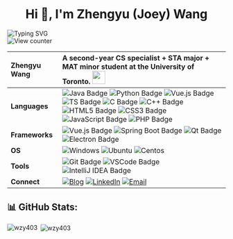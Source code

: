 <h1 align="center">Hi 👋, I'm Zhengyu (Joey) Wang</h1>
<div align="left">
  <img src="https://readme-typing-svg.demolab.com?font=Ma+Shan+Zheng&size=25&lines=%E6%AD%A3%E5%9B%A0%E4%B8%BA%E6%98%AF%E5%BA%9F%E7%89%A9%EF%BC%8C%E6%89%80%E4%BB%A5%E6%89%8D%E8%A6%81%E6%AF%94%E4%BB%BB%E4%BD%95%E4%BA%BA%E9%83%BD%E8%A6%81%E5%8A%AA%E5%8A%9B%E6%B4%BB%E7%9D%80" alt="Typing SVG" />
</div>
<div align="left">
  <img src="https://moe-counter.glitch.me/get/@wzy403?theme=rule34" alt="View counter" />
</div>

|   **Zhengyu Wang**    | A second-year CS specialist + STA major + MAT minor student at the University of Toronto. <img src="https://emojis.slackmojis.com/emojis/images/1531849430/4246/blob-sunglasses.gif?1531849430" width="30" /> |
| :------------- | :---------------------------------------------------------- |
| **Languages**  | ![Java Badge](https://img.shields.io/badge/Java-ED8B00?style=flate&logo=openjdk&logoColor=white) ![Python Badge](https://img.shields.io/badge/-Python-3776AB?style=flat&logo=Python&logoColor=white) ![Vue.js Badge](https://img.shields.io/badge/-Vue-gray?style=flat&logo=Vue.js) ![TS Badge](https://img.shields.io/badge/-TypeScript-3178C6?style=flat&logo=typescript&logoColor=white) ![C Badge](https://img.shields.io/badge/C-00599C?style=flat&logo=c&logoColor=white) ![C++ Badge](https://img.shields.io/badge/C++-00599C?style=flat&logo=c%2B%2B&logoColor=white) ![HTML5 Badge](https://img.shields.io/badge/HTML5-E34F26?style=flat&logo=html5&logoColor=white) ![CSS3 Badge](https://img.shields.io/badge/CSS3-1572B6?style=flat&logo=css3&logoColor=white) ![JavaScript Badge](https://img.shields.io/badge/JavaScript-F7DF1E?style=flat&logo=javascript&logoColor=black) ![PHP Badge](https://img.shields.io/badge/PHP-777BB4?style=flat&logo=php&logoColor=white) |
| **Frameworks** | ![Vue.js Badge](https://img.shields.io/badge/Vue.js-4FC08D?style=flat&logo=vue.js&logoColor=white) ![Spring Boot Badge](https://img.shields.io/badge/Spring%20Boot-6DB33F?style=flat&logo=spring-boot&logoColor=white) ![Qt Badge](https://img.shields.io/badge/Qt-41CD52?style=flat&logo=qt&logoColor=white) ![Electron Badge](https://img.shields.io/badge/Electron-47848F?style=flat&logo=electron&logoColor=white) |
| **OS**         | ![Windows](https://img.shields.io/badge/-Windows-black?style=flat&logo=windows&logoColor=0078D4) ![Ubuntu](https://img.shields.io/badge/-Ubuntu-black?style=flat&logo=ubuntu&logoColor=E95420) ![Centos](https://img.shields.io/badge/-Centos-black?style=flat&logo=centos&logoColor=0078D4) |
| **Tools**      | ![Git Badge](https://img.shields.io/badge/Git-F05032?style=for-the-badge&logo=git&logoColor=white) ![VSCode Badge](https://img.shields.io/badge/-VSCode-24ACF2?style=for-the-badge&logo=visualstudiocode&logoColor=white) ![IntelliJ IDEA Badge](https://img.shields.io/badge/IntelliJ%20IDEA-000000?style=for-the-badge&logo=intellij-idea&logoColor=white) |
| **Connect**    | <a href="https://www.wzy403.com" target="_blank"><img src="https://img.shields.io/badge/-wzy403.com-FFA500?style=flat-square&logo=Blogger&logoColor=fff" alt="Blog" /></a> [![LinkedIn](https://img.shields.io/badge/-LinkedIn-0077B5?style=flat-square&logo=LinkedIn&logoColor=fff)](https://www.linkedin.com/in/wzy403/) [![Email](https://img.shields.io/badge/-zhengyu.wang@wzy403.com-D14836?style=flat-square&logo=Microsoft&logoColor=fff)](mailto:zhengyu.wang@wzy403.com) |

## 📊 GitHub Stats:

<p><img align="left" src="https://github-readme-stats.vercel.app/api/top-langs?username=wzy403&show_icons=true&locale=en&layout=compact" alt="wzy403" /></p>

<p>&nbsp;<img align="center" src="https://github-readme-stats.vercel.app/api?username=wzy403&show_icons=true&locale=en" alt="wzy403" /></p>
